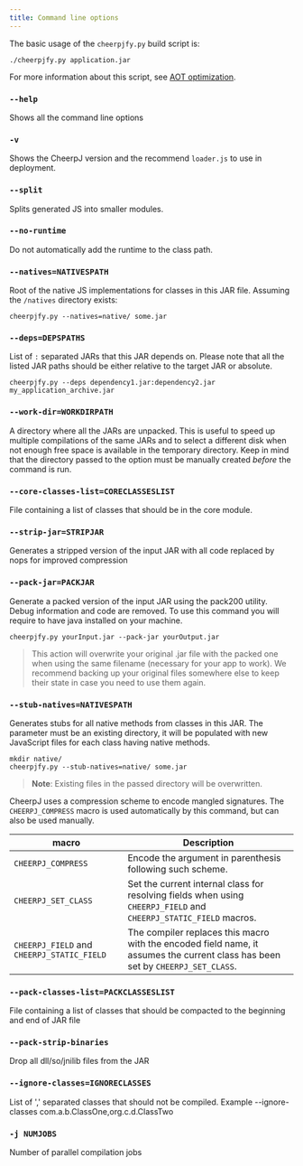 ```yaml
---
title: Command line options
---
```


The basic usage of the `cheerpjfy.py` build script is:

```shell
./cheerpjfy.py application.jar
```

For more information about this script, see [AOT optimization](/cheerpj2/guides/AOT-optimization).

### `--help`

Shows all the command line options

### `-v`

Shows the CheerpJ version and the recommend `loader.js` to use in deployment.

### `--split`

Splits generated JS into smaller modules.

### `--no-runtime`

Do not automatically add the runtime to the class path.

### `--natives=NATIVESPATH`

Root of the native JS implementations for classes in this JAR file.
Assuming the `/natives` directory exists:

```shell
cheerpjfy.py --natives=native/ some.jar
```

### `--deps=DEPSPATHS`

List of `:` separated JARs that this JAR depends on. Please note that all the listed JAR paths should be either relative to the target JAR or absolute.

```shell
cheerpjfy.py --deps dependency1.jar:dependency2.jar my_application_archive.jar
```

### `--work-dir=WORKDIRPATH`

A directory where all the JARs are unpacked. This is useful to speed up multiple compilations of the same JARs and to select a different disk when not enough free space is available in the temporary directory. Keep in mind that the directory passed to the option must be manually created _before_ the command is run.

### `--core-classes-list=CORECLASSESLIST`

File containing a list of classes that should be in the core module.

### `--strip-jar=STRIPJAR`

Generates a stripped version of the input JAR with all code replaced by nops for improved compression

### `--pack-jar=PACKJAR`

Generate a packed version of the input JAR using the pack200 utility. Debug information and code are removed.
To use this command you will require to have java installed on your machine.

```shell
cheerpjfy.py yourInput.jar --pack-jar yourOutput.jar
```

> This action will overwrite your original .jar file with the packed one when using the same filename (necessary for your app to work). We recommend backing up your original files somewhere else to keep their state in case you need to use them again.

### `--stub-natives=NATIVESPATH`

Generates stubs for all native methods from classes in this JAR. The parameter must be an existing directory, it will be populated with new JavaScript files for each class having native methods.

```shell
mkdir native/
cheerpjfy.py --stub-natives=native/ some.jar

```

> **Note**: Existing files in the passed directory will be overwritten.

CheerpJ uses a compression scheme to encode mangled signatures. The `CHEERPJ_COMPRESS` macro is used automatically by this command, but can also be used manually.

| macro                                      | Description                                                                                                                     |
| ------------------------------------------ | ------------------------------------------------------------------------------------------------------------------------------- |
| `CHEERPJ_COMPRESS`                         | Encode the argument in parenthesis following such scheme.                                                                       |
| `CHEERPJ_SET_CLASS`                        | Set the current internal class for resolving fields when using `CHEERPJ_FIELD` and `CHEERPJ_STATIC_FIELD` macros.               |
| `CHEERPJ_FIELD` and `CHEERPJ_STATIC_FIELD` | The compiler replaces this macro with the encoded field name, it assumes the current class has been set by `CHEERPJ_SET_CLASS`. |

### `--pack-classes-list=PACKCLASSESLIST`

File containing a list of classes that should be compacted to the beginning and end of JAR file

### `--pack-strip-binaries`

Drop all dll/so/jnilib files from the JAR

### `--ignore-classes=IGNORECLASSES`

List of ',' separated classes that should not be compiled. Example --ignore-classes com.a.b.ClassOne,org.c.d.ClassTwo

### `-j NUMJOBS`

Number of parallel compilation jobs
